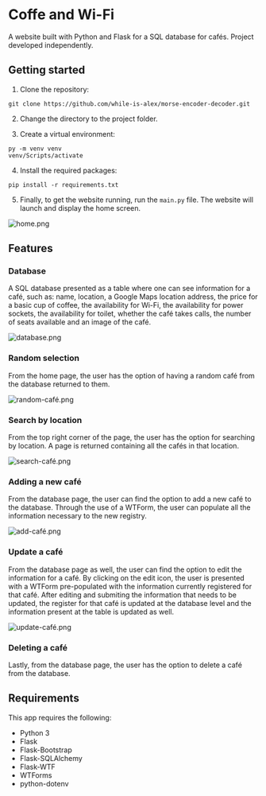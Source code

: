 # Coffe and Wi-Fi
A website built with Python and Flask for a SQL database for cafés. Project developed independently.

## Getting started
1. Clone the repository:
```
git clone https://github.com/while-is-alex/morse-encoder-decoder.git
```

2. Change the directory to the project folder.

3. Create a virtual environment:
```
py -m venv venv
venv/Scripts/activate
```

4. Install the required packages:
```
pip install -r requirements.txt
```

5. Finally, to get the website running, run the `main.py` file. The website will launch and display the home screen.

![home.png](https://i.ibb.co/CH6TRBD/home.png)

## Features
### Database
A SQL database presented as a table where one can see information for a café, such as: name, location, a Google Maps location address, the price for a basic cup of coffee, the availability for Wi-Fi, the availability for power sockets, the availability for toilet, whether the café takes calls, the number of seats available and an image of the café.

![database.png](https://i.ibb.co/DQbDkhs/all.png)

### Random selection
From the home page, the user has the option of having a random café from the database returned to them.

![random-café.png](https://i.ibb.co/Px16RDS/random.png)

### Search by location
From the top right corner of the page, the user has the option for searching by location. A page is returned containing all the cafés in that location.

![search-café.png](https://i.ibb.co/4F515N4/search.png)

### Adding a new café
From the database page, the user can find the option to add a new café to the database. Through the use of a WTForm, the user can populate all the information necessary to the new registry.

![add-café.png](https://i.ibb.co/K2bd7MK/add.png)

### Update a café
From the database page as well, the user can find the option to edit the information for a café. By clicking on the edit icon, the user is presented with a WTForm pre-populated with the information currently registered for that café. After editing and submiting the information that needs to be updated, the register for that café is updated at the database level and the information present at the table is updated as well.

![update-café.png](https://i.ibb.co/w0bsvxP/update.png)

### Deleting a café

Lastly, from the database page, the user has the option to delete a café from the database.

## Requirements
This app requires the following:

+ Python 3
+ Flask
+ Flask-Bootstrap
+ Flask-SQLAlchemy
+ Flask-WTF
+ WTForms
+ python-dotenv
